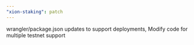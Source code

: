 ```yaml
---
"xion-staking": patch
---
```


wrangler/package.json updates to support deployments, Modify code for multiple testnet support
